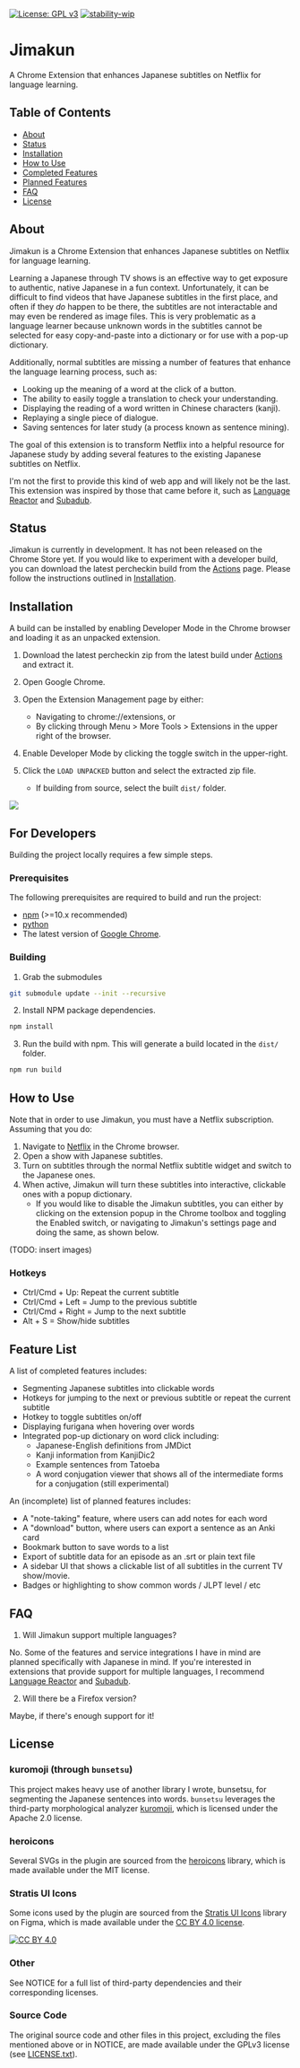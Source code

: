 [![License: GPL v3](https://img.shields.io/badge/License-GPLv3-blue.svg)](https://www.gnu.org/licenses/gpl-3.0)
[![stability-wip](https://img.shields.io/badge/stability-wip-lightgrey.svg)](https://github.com/mkenney/software-guides/blob/master/STABILITY-BADGES.md#work-in-progress)

# Jimakun
A Chrome Extension that enhances Japanese subtitles on Netflix for language learning.

## Table of Contents

* [About](#about)
* [Status](#status)
* [Installation](#installation)
* [How to Use](#how-to-use)
* [Completed Features](#completed-features)
* [Planned Features](#planned-features)
* [FAQ](#faq)
* [License](#license)

## About

Jimakun is a Chrome Extension that enhances Japanese subtitles on Netflix for language learning.  

Learning a Japanese through TV shows is an effective way to get exposure to authentic, native Japanese in a fun context. Unfortunately, it can be difficult to find videos that have Japanese subtitles in the first place, and often if they <i>do</i> happen to be there, the subtitles are not interactable and may even be rendered as image files.  This is very problematic as a language learner because unknown words in the subtitles cannot be selected for easy copy-and-paste into a dictionary or for use with a pop-up dictionary.

Additionally, normal subtitles are missing a number of features that enhance the language learning process, such as: 
* Looking up the meaning of a word at the click of a button.
* The ability to easily toggle a translation to check your understanding.
* Displaying the reading of a word written in Chinese characters (kanji).
* Replaying a single piece of dialogue.
* Saving sentences for later study (a process known as sentence mining).

The goal of this extension is to transform Netflix into a helpful resource for Japanese study by adding several features to the existing Japanese subtitles on Netflix.

I'm not the first to provide this kind of web app and will likely not be the last.  This extension was inspired by those that came before it, such as [Language Reactor](https://www.languagereactor.com/) and [Subadub](https://chrome.google.com/webstore/detail/subadub/jamiekdimmhnnemaaimmdahnahfmfdfk?hl=en-US).

## Status

Jimakun is currently in development.  It has not been released on the Chrome Store yet.  If you would like to experiment with a developer build, you can download the latest percheckin build from the [Actions](https://github.com/mwhirls/jimakun/actions) page. Please follow the instructions outlined in [Installation](#installation).

## Installation

A build can be installed by enabling Developer Mode in the Chrome browser and loading it as an unpacked extension.  

1. Download the latest percheckin zip from the latest build under [Actions](https://github.com/mwhirls/jimakun/actions) and extract it.

2. Open Google Chrome.

3. Open the Extension Management page by either:
    * Navigating to chrome://extensions, or 
    * By clicking through Menu > More Tools > Extensions in the upper right of the browser.

4. Enable Developer Mode by clicking the toggle switch in the upper-right.

5. Click the `LOAD UNPACKED` button and select the extracted zip file.  
    * If building from source, select the built `dist/` folder.

![](docs/installation.png)

## For Developers

Building the project locally requires a few simple steps.

### Prerequisites

The following prerequisites are required to build and run the project:
* [npm](https://www.npmjs.com/get-npm) (>=10.x recommended)
* [python](https://www.python.org/)
* The latest version of [Google Chrome](https://www.google.com/chrome/).

### Building

1. Grab the submodules
```sh
git submodule update --init --recursive
```
2. Install NPM package dependencies.
```sh
npm install
```
3. Run the build with npm.  This will generate a build located in the `dist/` folder.
```sh
npm run build
```

## How to Use

Note that in order to use Jimakun, you must have a Netflix subscription.  Assuming that you do:

1. Navigate to [Netflix](https://www.netflix.com/browse) in the Chrome browser.
2. Open a show with Japanese subtitles.
3. Turn on subtitles through the normal Netflix subtitle widget and switch to the Japanese ones.
4. When active, Jimakun will turn these subtitles into interactive, clickable ones with a popup dictionary.
    * If you would like to disable the Jimakun subtitles, you can either by clicking on the extension popup in the Chrome toolbox and toggling the Enabled switch, or navigating to Jimakun's settings page and doing the same, as shown below.

(TODO: insert images)

### Hotkeys
* Ctrl/Cmd + Up: Repeat the current subtitle
* Ctrl/Cmd + Left = Jump to the previous subtitle
* Ctrl/Cmd + Right = Jump to the next subtitle
* Alt + S = Show/hide subtitles

## Feature List

A list of completed features includes:
* Segmenting Japanese subtitles into clickable words
* Hotkeys for jumping to the next or previous subtitle or repeat the current subtitle
* Hotkey to toggle subtitles on/off
* Displaying furigana when hovering over words
* Integrated pop-up dictionary on word click including:
    * Japanese-English definitions from JMDict
    * Kanji information from KanjiDic2
    * Example sentences from Tatoeba
    * A word conjugation viewer that shows all of the intermediate forms for a conjugation (still experimental)

An (incomplete) list of planned features includes:

* A "note-taking" feature, where users can add notes for each word
* A "download" button, where users can export a sentence as an Anki card
* Bookmark button to save words to a list
* Export of subtitle data for an episode as an .srt or plain text file
* A sidebar UI that shows a clickable list of all subtitles in the current TV show/movie.
* Badges or highlighting to show common words / JLPT level / etc

## FAQ

1. Will Jimakun support multiple languages?

No.  Some of the features and service integrations I have in mind are planned specifically with Japanese in mind.  If you're interested in extensions that provide support for multiple languages, I recommend [Language Reactor](https://www.languagereactor.com/) and [Subadub](https://chrome.google.com/webstore/detail/subadub/jamiekdimmhnnemaaimmdahnahfmfdfk?hl=en-US).

2. Will there be a Firefox version?

Maybe, if there's enough support for it!

## License

### kuromoji (through `bunsetsu`)

This project makes heavy use of another library I wrote, bunsetsu, for segmenting the Japanese sentences into words.  `bunsetsu` leverages the third-party morphological analyzer [kuromoji](https://github.com/takuyaa/kuromoji.js), which is licensed under the Apache 2.0 license. 

### heroicons

Several SVGs in the plugin are sourced from the [heroicons](https://heroicons.com/) library, which is made available under the MIT license.

### Stratis UI Icons

Some icons used by the plugin are sourced from the [Stratis UI Icons](https://www.figma.com/community/file/1177180791780461401) library on Figma, which is made available under the [CC BY 4.0 license][cc-by].

[![CC BY 4.0][cc-by-image]][cc-by]

[cc-by]: https://creativecommons.org/licenses/by/4.0/ 
[cc-by-image]: https://i.creativecommons.org/l/by/4.0/88x31.png
[cc-by-shield]: https://img.shields.io/badge/License-CC%20BY%204.0-lightgrey.svg

### Other

See NOTICE for a full list of third-party dependencies and their corresponding licenses.

### Source Code
The original source code and other files in this project, excluding the files mentioned above or in NOTICE, are made available under the GPLv3 license (see [LICENSE.txt](LICENSE.txt)).   
